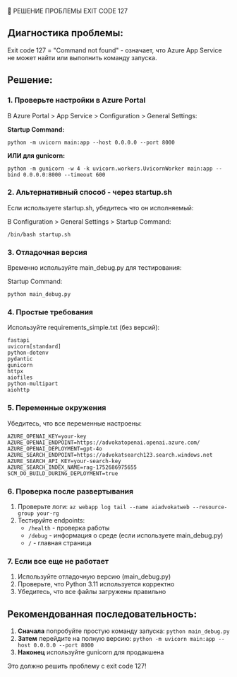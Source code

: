 🔧 РЕШЕНИЕ ПРОБЛЕМЫ EXIT CODE 127

## Диагностика проблемы:
Exit code 127 = "Command not found" - означает, что Azure App Service не может найти или выполнить команду запуска.

## Решение:

### 1. Проверьте настройки в Azure Portal
В Azure Portal > App Service > Configuration > General Settings:

**Startup Command:**
```
python -m uvicorn main:app --host 0.0.0.0 --port 8000
```

**ИЛИ для gunicorn:**
```
python -m gunicorn -w 4 -k uvicorn.workers.UvicornWorker main:app --bind 0.0.0.0:8000 --timeout 600
```

### 2. Альтернативный способ - через startup.sh
Если используете startup.sh, убедитесь что он исполняемый:

В Configuration > General Settings > Startup Command:
```
/bin/bash startup.sh
```

### 3. Отладочная версия
Временно используйте main_debug.py для тестирования:

Startup Command:
```
python main_debug.py
```

### 4. Простые требования
Используйте requirements_simple.txt (без версий):
```
fastapi
uvicorn[standard]
python-dotenv
pydantic
gunicorn
httpx
aiofiles
python-multipart
aiohttp
```

### 5. Переменные окружения
Убедитесь, что все переменные настроены:
```
AZURE_OPENAI_KEY=your-key
AZURE_OPENAI_ENDPOINT=https://advokatopenai.openai.azure.com/
AZURE_OPENAI_DEPLOYMENT=gpt-4o
AZURE_SEARCH_ENDPOINT=https://advokatsearch123.search.windows.net
AZURE_SEARCH_API_KEY=your-search-key
AZURE_SEARCH_INDEX_NAME=rag-1752686975655
SCM_DO_BUILD_DURING_DEPLOYMENT=true
```

### 6. Проверка после развертывания
1. Проверьте логи: `az webapp log tail --name aiadvokatweb --resource-group your-rg`
2. Тестируйте endpoints:
   - `/health` - проверка работы
   - `/debug` - информация о среде (если используете main_debug.py)
   - `/` - главная страница

### 7. Если все еще не работает
1. Используйте отладочную версию (main_debug.py)
2. Проверьте, что Python 3.11 используется корректно
3. Убедитесь, что все файлы загружены правильно

## Рекомендованная последовательность:
1. **Сначала** попробуйте простую команду запуска: `python main_debug.py`
2. **Затем** перейдите на полную версию: `python -m uvicorn main:app --host 0.0.0.0 --port 8000`
3. **Наконец** используйте gunicorn для продакшена

Это должно решить проблему с exit code 127!
